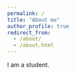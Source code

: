 ```yaml
---
permalink: /
title: "About me"
author_profile: true
redirect_from: 
  - /about/
  - /about.html
---
```


I am a student.
